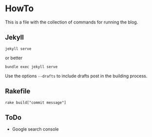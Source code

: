 # HowTo

This is a file with the collection of commands for running the blog.

## Jekyll

`jekyll serve`

or better

`bundle exec jekyll serve`

Use the options `--drafts` to include drafts post in the building process.


## Rakefile

`rake build["commit message"]`


## ToDo

* Google search console
